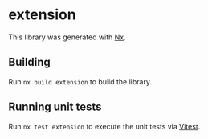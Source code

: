 # extension

This library was generated with [Nx](https://nx.dev).

## Building

Run `nx build extension` to build the library.

## Running unit tests

Run `nx test extension` to execute the unit tests via [Vitest](https://vitest.dev/).
